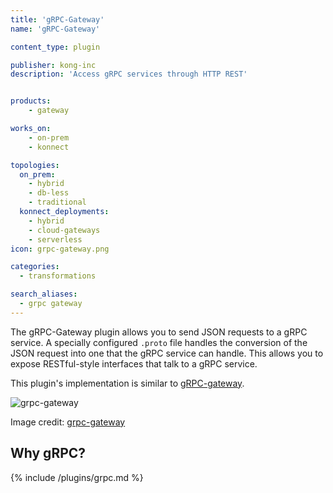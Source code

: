 ```yaml
---
title: 'gRPC-Gateway'
name: 'gRPC-Gateway'

content_type: plugin

publisher: kong-inc
description: 'Access gRPC services through HTTP REST'


products:
    - gateway

works_on:
    - on-prem
    - konnect

topologies:
  on_prem:
    - hybrid
    - db-less
    - traditional
  konnect_deployments:
    - hybrid
    - cloud-gateways
    - serverless
icon: grpc-gateway.png

categories:
  - transformations

search_aliases:
  - grpc gateway
---
```


The gRPC-Gateway plugin allows you to send JSON requests to a gRPC service. A
specially configured `.proto` file handles the conversion of the JSON request
into one that the gRPC service can handle. This allows you to expose RESTful-style
interfaces that talk to a gRPC service.

This plugin's implementation is similar to [gRPC-gateway](https://grpc-ecosystem.github.io/grpc-gateway/).

![grpc-gateway](https://grpc-ecosystem.github.io/grpc-gateway/assets/images/architecture_introduction_diagram.svg)

Image credit: [grpc-gateway](https://grpc-ecosystem.github.io/grpc-gateway/)

## Why gRPC?

{% include /plugins/grpc.md %}

